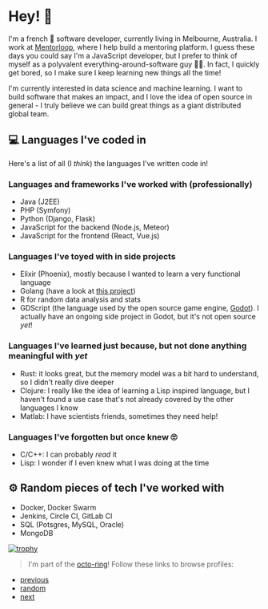 # Hey! 👋

I'm a french 🥖 software developer, currently living in Melbourne, Australia. I work at [Mentorloop](https://mentorloop.com/), where I help build a mentoring platform.
I guess these days you could say I'm a JavaScript developer, but I prefer to think of myself as a polyvalent everything-around-software guy 👨‍💻. In fact, I quickly get bored, so I make sure I keep learning new things all the time!

I'm currently interested in data science and machine learning. I want to build software that makes an impact, and I love the idea of open source in general - I truly believe we can build great things as a giant distributed global team.

## 💻 Languages I've coded in

Here's a list of all (I _think_) the languages I've written code in!

### Languages and frameworks I've worked with (professionally)
- Java (J2EE)
- PHP (Symfony)
- Python (Django, Flask)
- JavaScript for the backend (Node.js, Meteor)
- JavaScript for the frontend (React, Vue.js)

### Languages I've toyed with in side projects
- Elixir (Phoenix), mostly because I wanted to learn a very functional language
- Golang (have a look at [this project](https://github.com/tducasse/go-instabot))
- R for random data analysis and stats
- GDScript (the language used by the open source game engine, [Godot](https://godotengine.org/)). I actually have an ongoing side project in Godot, but it's not open source _yet_!

### Languages I've learned just because, but not done anything meaningful with _yet_
- Rust: it looks great, but the memory model was a bit hard to understand, so I didn't really dive deeper
- Clojure: I really like the idea of learning a Lisp inspired language, but I haven't found a use case that's not already covered by the other languages I know
- Matlab: I have scientists friends, sometimes they need help!

### Languages I've forgotten but once knew 🙄
- C/C++: I can probably _read_ it
- Lisp: I wonder if I even knew what I was doing at the time

## ⚙ Random pieces of tech I've worked with
- Docker, Docker Swarm
- Jenkins, Circle CI, GitLab CI
- SQL (Potsgres, MySQL, Oracle)
- MongoDB


[![trophy](https://github-profile-trophy.vercel.app/?username=tducasse&theme=onedark)](https://github.com/ryo-ma/github-profile-trophy)

> I'm part of the [octo-ring](https://octo-ring.com/)! Follow these links to browse profiles:
* [previous](https://octo-ring.com/p/tducasse/prev)
* [random](https://octo-ring.com/p/tducasse/random)
* [next](https://octo-ring.com/p/tducasse/next)

